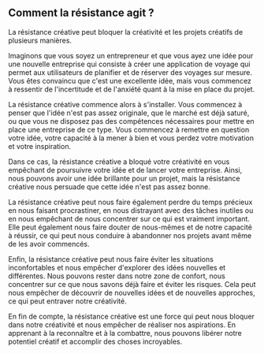 ## Comment la résistance agit ?

La résistance créative peut bloquer la créativité et les projets créatifs de plusieurs manières. 

Imaginons que vous soyez un entrepreneur et que vous ayez une idée pour une nouvelle entreprise qui consiste à créer une application de voyage qui permet aux utilisateurs de planifier et de réserver des voyages sur mesure. Vous êtes convaincu que c'est une excellente idée, mais vous commencez à ressentir de l'incertitude et de l'anxiété quant à la mise en place du projet.

La résistance créative commence alors à s'installer. Vous commencez à penser que l'idée n'est pas assez originale, que le marché est déjà saturé, ou que vous ne disposez pas des compétences nécessaires pour mettre en place une entreprise de ce type. Vous commencez à remettre en question votre idée, votre capacité à la mener à bien et vous perdez votre motivation et votre inspiration.

Dans ce cas, la résistance créative a bloqué votre créativité en vous empêchant de poursuivre votre idée et de lancer votre entreprise. Ainsi, nous pouvons avoir une idée brillante pour un projet, mais la résistance créative nous persuade que cette idée n'est pas assez bonne.

La résistance créative peut nous faire également perdre du temps précieux en nous faisant procrastiner, en nous distrayant avec des tâches inutiles ou en nous empêchant de nous concentrer sur ce qui est vraiment important. Elle peut également nous faire douter de nous-mêmes et de notre capacité à réussir, ce qui peut nous conduire à abandonner nos projets avant même de les avoir commencés.

Enfin, la résistance créative peut nous faire éviter les situations inconfortables et nous empêcher d'explorer des idées nouvelles et différentes. Nous pouvons rester dans notre zone de confort, nous concentrer sur ce que nous savons déjà faire et éviter les risques. Cela peut nous empêcher de découvrir de nouvelles idées et de nouvelles approches, ce qui peut entraver notre créativité.

En fin de compte, la résistance créative est une force qui peut nous bloquer dans notre créativité et nous empêcher de réaliser nos aspirations. En apprenant à la reconnaître et à la combattre, nous pouvons libérer notre potentiel créatif et accomplir des choses incroyables.
